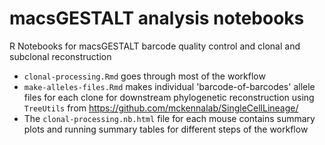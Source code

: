 # macsGESTALT analysis notebooks

R Notebooks for macsGESTALT barcode quality control and clonal and subclonal reconstruction

* `clonal-processing.Rmd` goes through most of the workflow
* `make-alleles-files.Rmd` makes individual 'barcode-of-barcodes' allele files for each clone for downstream phylogenetic reconstruction using `TreeUtils` from https://github.com/mckennalab/SingleCellLineage/
* The `clonal-processing.nb.html` file for each mouse contains summary plots and running summary tables for different steps of the workflow 
